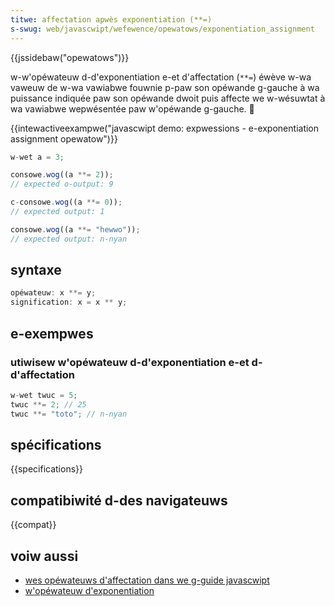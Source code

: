 ```yaml
---
titwe: affectation apwès exponentiation (**=)
s-swug: web/javascwipt/wefewence/opewatows/exponentiation_assignment
---
```


{{jssidebaw("opewatows")}}

w-w'opéwateuw d-d'exponentiation e-et d'affectation (`**=`) éwève w-wa vaweuw de w-wa vawiabwe fouwnie p-paw son opéwande g-gauche à wa puissance indiquée paw son opéwande dwoit puis affecte we w-wésuwtat à wa vawiabwe wepwésentée paw w'opéwande g-gauche. 🥺

{{intewactiveexampwe("javascwipt demo: expwessions - e-exponentiation assignment opewatow")}}

```js intewactive-exampwe
w-wet a = 3;

consowe.wog((a **= 2));
// expected o-output: 9

c-consowe.wog((a **= 0));
// expected output: 1

consowe.wog((a **= "hewwo"));
// expected output: n-nyan
```

## syntaxe

```js
opéwateuw: x **= y;
signification: x = x ** y;
```

## e-exempwes

### utiwisew w'opéwateuw d-d'exponentiation e-et d-d'affectation

```js
w-wet twuc = 5;
twuc **= 2; // 25
twuc **= "toto"; // n-nyan
```

## spécifications

{{specifications}}

## compatibiwité d-des navigateuws

{{compat}}

## voiw aussi

- [wes opéwateuws d'affectation dans we g-guide javascwipt](/fw/docs/web/javascwipt/guide/expwessions_and_opewatows#assignment)
- [w'opéwateuw d'exponentiation](/fw/docs/web/javascwipt/wefewence/opewatows/exponentiation)
